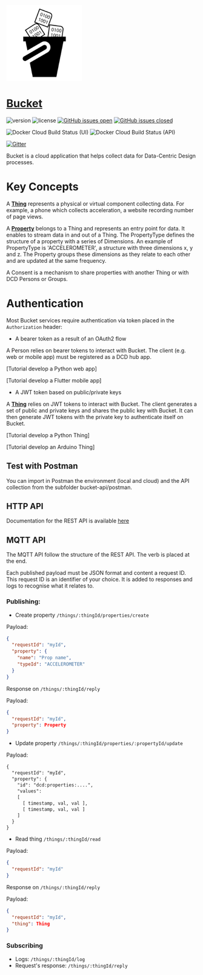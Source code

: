 <img src="https://raw.githubusercontent.com/datacentricdesign/bucket/develop/bucket-ui/src/assets/img/bucket-logo.svg" width="200">

# [Bucket](https://dwd.tudelft.nl/bucket)

![version](https://img.shields.io/badge/version-2-blue.svg)
![license](https://img.shields.io/badge/license-MIT-blue.svg)
[![GitHub issues open](https://img.shields.io/github/issues/datacentricdesign/bucket.svg?maxAge=2592000)]()
[![GitHub issues closed](https://img.shields.io/github/issues-closed-raw/datacentricdesign/bucket.svg?maxAge=2592000)]()

![Docker Cloud Build Status (UI)](https://img.shields.io/docker/cloud/build/datacentricdesign/bucket-ui?label=docker%20build%20%28ui%29)
![Docker Cloud Build Status (API)](https://img.shields.io/docker/cloud/build/datacentricdesign/bucket-api?label=docker%20build%20%28api%29)

[![Gitter](https://badges.gitter.im/datacentricdesign/community.svg)](https://gitter.im/datacentricdesign/community?utm_source=badge&utm_medium=badge&utm_campaign=pr-badge)

Bucket is a cloud application that helps collect data for Data-Centric Design processes.

# Key Concepts

A __[Thing](#api-Thing)__ represents a physical or virtual component collecting data. For example, a phone which collects acceleration, a website recording number of page views.

A __[Property](#api-Property)__ belongs to a Thing and represents an entry point for data. It enables to stream data in and out of a Thing. The PropertyType defines the structure of a property with a series of Dimensions. An example of PropertyType is 'ACCELEROMETER', a structure with three dimensions x, y and z. The Property groups these dimensions as they relate to each other and are updated at the same frequency.

A Consent is a mechanism to share properties with another Thing or with DCD Persons or Groups.

# Authentication

Most Bucket services require authentication via token placed in the `Authorization` header:

* A bearer token as a result of an OAuth2 flow

A Person relies on bearer tokens to interact with Bucket. The client (e.g. web or mobile app) must be registered as a DCD hub app.

[Tutorial develop a Python web app]

[Tutorial develop a Flutter mobile app]

* A JWT token based on public/private keys

A __[Thing](#api-Thing)__ relies on JWT tokens to interact with Bucket. The client generates a set of public and private keys and shares the public key with Bucket. It can then generate JWT tokens with the private key to authenticate itself on Bucket.

[Tutorial develop a Python Thing]

[Tutorial develop an Arduino Thing]

## Test with Postman

You can import in Postman the environment (local and cloud) and the API collection from the subfolder bucket-api/postman.

## HTTP API

Documentation for the REST API is available [here](https://dwd.tudelft.nl/bucket/api/docs)

## MQTT API

The MQTT API follow the structure of the REST API. The verb is placed at the end.

Each published payload must be JSON format and content a request ID. This request ID is an identifier
of your choice. It is added to responses and logs to recognise what it relates to.

### Publishing:

* Create property `/things/:thingId/properties/create`

Payload:

```json
{
  "requestId": "myId",
  "property": {
    "name": "Prop name",
    "typeId": "ACCELEROMETER"
  }
}
```

Response on `/things/:thingId/reply`

Payload: 

```json
{
  "requestId": "myId",
  "property": Property
}
```

* Update property `/things/:thingId/properties/:propertyId/update`

Payload:

```
{
  "requestId": "myId",
  "property": {
    "id": "dcd:properties:....",
    "values":
    [
      [ timestamp, val, val ],
      [ timestamp, val, val ]
    ]
  }
}
```

* Read thing `/things/:thingId/read`

Payload:

```json
{
  "requestId": "myId"
}
```

Response on `/things/:thingId/reply`

Payload:

```json
{
  "requestId": "myId",
  "thing": Thing
}
```

### Subscribing

* Logs: `/things/:thingId/log`
* Request's response: `/things/:thingId/reply`
